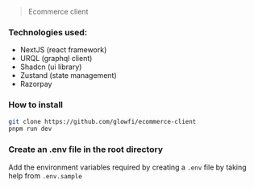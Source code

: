 > Ecommerce client

### Technologies used:

-   NextJS (react framework)
-   URQL (graphql client)
-   Shadcn (ui library)
-   Zustand (state management)
-   Razorpay

### How to install

```sh
git clone https://github.com/glowfi/ecommerce-client
pnpm run dev
```

### Create an .env file in the root directory

Add the environment variables required by creating a `.env` file by taking help from `.env.sample`
